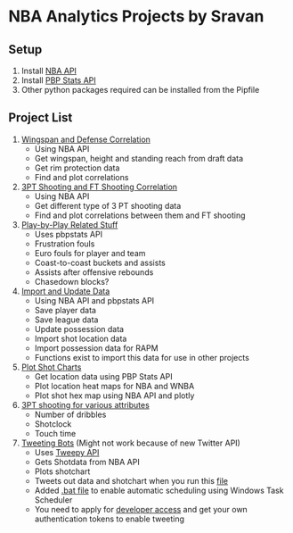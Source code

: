 # NBA Analytics Projects by Sravan
## Setup
1. Install [NBA API](https://github.com/swar/nba_api)
2. Install [PBP Stats API](https://github.com/dblackrun/pbpstats)
3. Other python packages required can be installed from the Pipfile
## Project List 

1. [Wingspan and Defense Correlation](Wingspan_Defense/)
    - Using NBA API
    - Get wingspan, height and standing reach from draft data 
    - Get rim protection data 
    - Find and plot correlations
2. [3PT Shooting and FT Shooting Correlation](Shooting/)
    - Using NBA API
    - Get different type of 3 PT shooting data
    - Find and plot correlations between them and FT shooting
3. [Play-by-Play Related Stuff](pbp_related/)
    - Uses pbpstats API 
   - Frustration fouls
   - Euro fouls for player and team
   - Coast-to-coast buckets and assists
   - Assists after offensive rebounds 
   - Chasedown blocks?
4. [Import and Update Data](import_data/)
   - Using NBA API and pbpstats API
   - Save player data
   - Save league data
   - Update possession data
   - Import shot location data
   - Import possession data for RAPM
   - Functions exist to import this data for use in other projects
5. [Plot Shot Charts](Shot_Charts/)
   - Get location data using PBP Stats API
   - Plot location heat maps for NBA and WNBA
   - Plot shot hex map using NBA API and plotly
6. [3PT shooting for various attributes](Shooting/)
    - Number of dribbles
    - Shotclock
    - Touch time
7. [Tweeting Bots](Tweetbots/) (Might not work because of new Twitter API)
    - Uses [Tweepy API](https://www.tweepy.org/)
    - Gets Shotdata from NBA API
    - Plots shotchart
    - Tweets out data and shotchart when you run this [file](Tweetbots/tweet_grizz_3pt.py)
    - Added [.bat file](Tweetbots/tweet_grizz_3pt.bat) to enable automatic scheduling using Windows Task Scheduler
    - You need to apply for [developer access](https://developer.twitter.com) and get your own authentication tokens to enable tweeting
    


